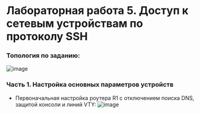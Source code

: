 # Лабораторная работа 5. Доступ к сетевым устройствам по протоколу SSH

### Топология по заданию:
![image](https://user-images.githubusercontent.com/89464074/174649685-aebf9ece-25a9-47bb-842f-3ed0fd55f3c4.png)

### Часть 1. Настройка основных параметров устройств

- Первоначальная настройка роутера R1 с отключением поиска DNS, защитой консоли и линий VTY:
![image](https://user-images.githubusercontent.com/89464074/174651779-99fa916c-2c82-430b-aae9-fb6498216b41.png)

